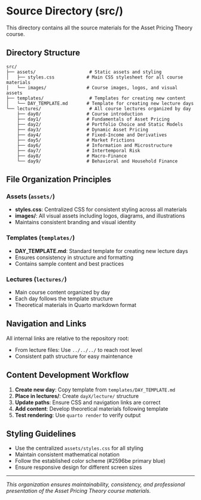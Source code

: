 # Source Directory (src/)

This directory contains all the source materials for the Asset Pricing Theory course.

## Directory Structure

```
src/
├── assets/                    # Static assets and styling
│   ├── styles.css            # Main CSS stylesheet for all course materials
│   └── images/               # Course images, logos, and visual assets
├── templates/                 # Templates for creating new content
│   └── DAY_TEMPLATE.md       # Template for creating new lecture days
└── lectures/                  # All course lectures organized by day
    ├── day0/                 # Course introduction
    ├── day1/                 # Fundamentals of Asset Pricing
    ├── day2/                 # Portfolio Choice and Static Models
    ├── day3/                 # Dynamic Asset Pricing
    ├── day4/                 # Fixed-Income and Derivatives
    ├── day5/                 # Market Frictions
    ├── day6/                 # Information and Microstructure
    ├── day7/                 # Intertemporal Risk
    ├── day8/                 # Macro-Finance
    └── day9/                 # Behavioral and Household Finance
```

## File Organization Principles

### Assets (`assets/`)
- **styles.css**: Centralized CSS for consistent styling across all materials
- **images/**: All visual assets including logos, diagrams, and illustrations
- Maintains consistent branding and visual identity

### Templates (`templates/`)
- **DAY_TEMPLATE.md**: Standard template for creating new lecture days
- Ensures consistency in structure and formatting
- Contains sample content and best practices

### Lectures (`lectures/`)
- Main course content organized by day
- Each day follows the template structure
- Theoretical materials in Quarto markdown format

## Navigation and Links

All internal links are relative to the repository root:
- From lecture files: Use `../../../` to reach root level
- Consistent path structure for easy maintenance

## Content Development Workflow

1. **Create new day**: Copy template from `templates/DAY_TEMPLATE.md`
2. **Place in lectures/**: Create `dayX/lecture/` structure
3. **Update paths**: Ensure CSS and navigation links are correct
4. **Add content**: Develop theoretical materials following template
5. **Test rendering**: Use `quarto render` to verify output

## Styling Guidelines

- Use the centralized `assets/styles.css` for all styling
- Maintain consistent mathematical notation
- Follow the established color scheme (#2596be primary blue)
- Ensure responsive design for different screen sizes

---

*This organization ensures maintainability, consistency, and professional presentation of the Asset Pricing Theory course materials.*
